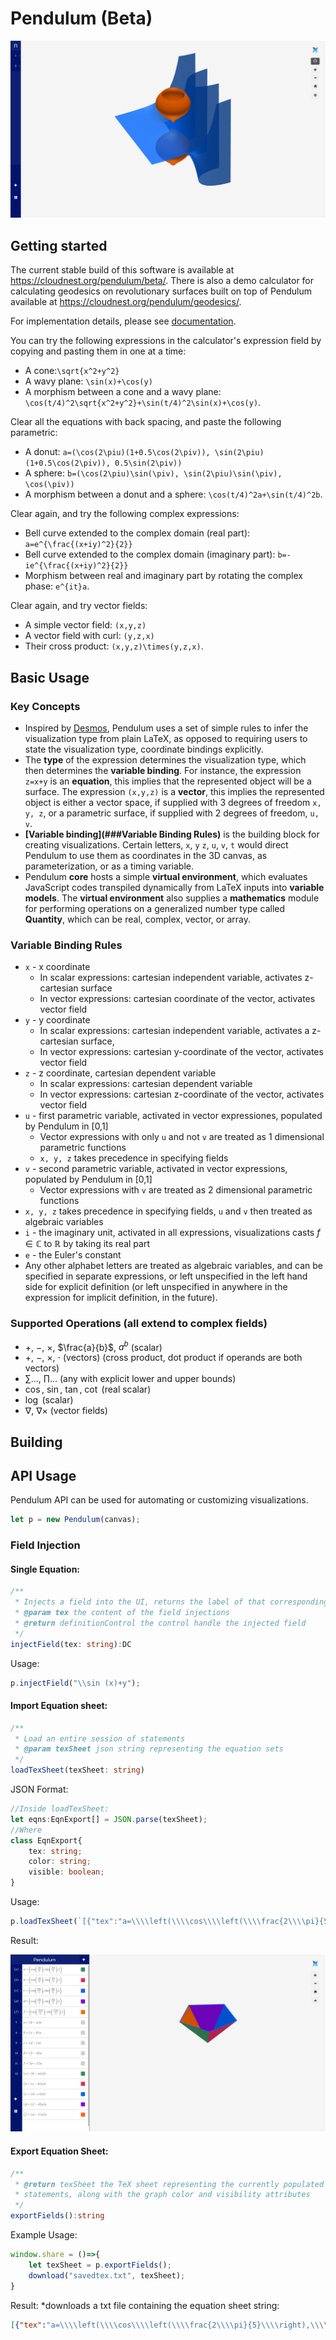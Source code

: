 # Pendulum (Beta)
![img.png](images/homepage.png)
## Getting started
The current stable build of this software is available at https://cloudnest.org/pendulum/beta/. There is also a demo calculator
for calculating geodesics on revolutionary surfaces built on top of Pendulum available at https://cloudnest.org/pendulum/geodesics/.

For implementation details, please see [documentation](https://github.com/YuelongLi/Pendulum-beta/blob/main/doc/DOCUMENTATION.md).

You can try the following expressions in the calculator's expression field by copying and pasting them in one at a time:
* A cone:`\sqrt{x^2+y^2}`
* A wavy plane: `\sin(x)+\cos(y)`
* A morphism between a cone and a wavy plane: `\cos(t/4)^2\sqrt{x^2+y^2}+\sin(t/4)^2\sin(x)+\cos(y)`.

Clear all the equations with back spacing, and paste the following parametric:
* A donut: `a=(\cos(2\piu)(1+0.5\cos(2\piv)), \sin(2\piu)(1+0.5\cos(2\piv)), 0.5\sin(2\piv))`
* A sphere: `b=(\cos(2\piu)\sin(\piv), \sin(2\piu)\sin(\piv), \cos(\piv))`
* A morphism between a donut and a sphere: `\cos(t/4)^2a+\sin(t/4)^2b`.

Clear again, and try the following complex expressions:
* Bell curve extended to the complex domain (real part): `a=e^{\frac{(x+iy)^2}{2}}`
* Bell curve extended to the complex domain (imaginary part): `b=-ie^{\frac{(x+iy)^2}{2}}`
* Morphism between real and imaginary part by rotating the complex phase: `e^{it}a`.

Clear again, and try vector fields:
* A simple vector field: `(x,y,z)`
* A vector field with curl: `(y,z,x)`
* Their cross product: `(x,y,z)\times(y,z,x)`.


## Basic Usage
### Key Concepts
* Inspired by [Desmos](https://desmos.com/), Pendulum uses a set of simple rules to infer the
  visualization type from plain LaTeX, as opposed to requiring users to state the visualization type,
  coordinate bindings explicitly.
* The **type** of the expression determines the visualization type, which
  then determines the **variable binding**. For instance, the expression `z=x+y` is an **equation**, this implies
  that the represented object will be a surface. The expression `(x,y,z)` is a **vector**, this implies the
  represented object is either a vector space, if supplied with 3 degrees of freedom `x, y, z`, or a parametric
  surface, if supplied with 2 degrees of freedom, `u, v`.
* **[Variable binding](###Variable Binding Rules)** is the building block for creating visualizations. Certain letters, `x`, `y`
  `z`, `u`, `v`, `t` would direct Pendulum to use them as coordinates in the 3D canvas, as parameterization,
  or as a timing variable.
* Pendulum **core** hosts a simple **virtual environment**, which evaluates JavaScript codes transpiled dynamically from
  LaTeX inputs into **variable models**. The **virtual environment** also supplies a **mathematics**
  module for performing operations on a generalized number type called **Quantity**, which can be real, complex,
  vector, or array.

### Variable Binding Rules
* `x` - x coordinate
    * In scalar expressions: cartesian independent variable, activates z-cartesian surface
    * In vector expressions: cartesian coordinate of the vector, activates vector field
* `y` - y coordinate
    * In scalar expressions: cartesian independent variable, activates a z-cartesian surface,
    * In vector expressions: cartesian y-coordinate of the vector, activates vector field
* `z` - z coordinate, cartesian dependent variable
    * In scalar expressions: cartesian dependent variable
    * In vector expressions: cartesian z-coordinate of the vector, activates vector field
* `u` - first parametric variable, activated in vector expressiones, populated by Pendulum in [0,1]
    * Vector expressions with only `u` and not `v` are treated as 1 dimensional parametric functions
    * `x, y, z` takes precedence in specifying fields
* `v` - second parametric variable, activated in vector expressions, populated by Pendulum in [0,1]
  * Vector expressions with `v` are treated as 2 dimensional parametric functions
* `x, y, z` takes precedence in specifying fields, `u` and `v` then treated as algebraic variables
* `i` - the imaginary unit, activated in all expressions, visualizations casts $f\in\mathbb{C}$ to $\mathbb{R}$ by taking its real part
* `e` - the Euler's constant
* Any other alphabet letters are treated as algebraic variables, and can be specified in separate expressions, or left unspecified in the left hand side for explicit definition (or left unspecified in anywhere in the expression for implicit definition, in the future).

### Supported Operations (all extend to complex fields)
* $+$, $-$, $\times$, $\frac{a}{b}$, $a^b$ (scalar)
* $+$, $-$, $\times$, $\cdot$ (vectors) (cross product, dot product if operands are both vectors)
* $\sum...$, $\prod ...$ (any with explicit lower and upper bounds)
* $\cos$, $\sin$, $\tan$, $\cot$ (real scalar)
* $\log$ (scalar)
* $\nabla$, $\nabla \times$ (vector fields)
## Building
## API Usage
Pendulum API can be used for automating or customizing visualizations.
```typescript
let p = new Pendulum(canvas);
```
### Field Injection
#### Single Equation:
```typescript
/**
 * Injects a field into the UI, returns the label of that corresponding field
 * @param tex the content of the field injections
 * @return definitionControl the control handle the injected field
 */
injectField(tex: string):DC
```
Usage:
```typescript
p.injectField("\\sin (x)+y");
```

#### Import Equation sheet:
```typescript
/**
 * Load an entire session of statements
 * @param texSheet json string representing the equation sets
 */
loadTexSheet(texSheet: string)
```
JSON Format:
```typescript
//Inside loadTexSheet:
let eqns:EqnExport[] = JSON.parse(texSheet);
//Where
class EqnExport{
    tex: string;
    color: string;
    visible: boolean;
}
```
Usage:
```typescript
p.loadTexSheet(`[{"tex":"a=\\\\left(\\\\cos\\\\left(\\\\frac{2\\\\pi}{5}\\\\right),\\\\sin\\\\left(\\\\frac{2\\\\pi}{5}\\\\right),1\\\\right)","color":"blue","visible":false},{"tex":"b=\\\\left(\\\\cos\\\\left(\\\\frac{4\\\\pi}{5}\\\\right),\\\\sin\\\\left(\\\\frac{4\\\\pi}{5}\\\\right),1\\\\right)","color":"blue","visible":false},{"tex":"c=\\\\left(\\\\cos\\\\left(\\\\frac{6\\\\pi}{5}\\\\right),\\\\sin\\\\left(\\\\frac{6\\\\pi}{5}\\\\right),1\\\\right)","color":"blue","visible":false},{"tex":"d=\\\\left(\\\\cos\\\\left(\\\\frac{8\\\\pi}{5}\\\\right),\\\\sin\\\\left(\\\\frac{8\\\\pi}{5}\\\\right),1\\\\right)","color":"blue","visible":false},{"tex":"f=\\\\left(\\\\cos\\\\left(\\\\frac{10\\\\pi}{5}\\\\right),\\\\sin\\\\left(\\\\frac{10\\\\pi}{5}\\\\right),1\\\\right)","color":"blue","visible":false},{"tex":"a+\\\\left(b-a\\\\right)u","color":"blue","visible":true},{"tex":"b+\\\\left(c-b\\\\right)u","color":"blue","visible":true},{"tex":"c+\\\\left(d-c\\\\right)u","color":"blue","visible":true},{"tex":"d+\\\\left(f-d\\\\right)u","color":"blue","visible":true},{"tex":"f+\\\\left(a-f\\\\right)u","color":"blue","visible":true},{"tex":"\\\\left(a+\\\\left(b-a\\\\right)u\\\\right)v","color":"purple","visible":true},{"tex":"\\\\left(b+\\\\left(c-b\\\\right)u\\\\right)v","color":"orange","visible":true},{"tex":"\\\\left(c+\\\\left(d-c\\\\right)u\\\\right)v","color":"green","visible":true},{"tex":"\\\\left(d+\\\\left(f-d\\\\right)u\\\\right)v","color":"red","visible":true},{"tex":"\\\\left(f+\\\\left(a-f\\\\right)u\\\\right)v","color":"blue","visible":true}]`);
```
Result:

![img.png](./doc/img_39.png)

#### Export Equation Sheet:
```typescript
/**
 * @return texSheet the TeX sheet representing the currently populated 
 * statements, along with the graph color and visibility attributes
 */
exportFields():string
```
Example Usage:
```typescript
window.share = ()=>{
    let texSheet = p.exportFields();
    download("savedtex.txt", texSheet);
}
```
Result: *downloads a txt file containing the equation sheet string:
```json
[{"tex":"a=\\\\left(\\\\cos\\\\left(\\\\frac{2\\\\pi}{5}\\\\right),\\\\sin\\\\left(\\\\frac{2\\\\pi}{5}\\\\right),1\\\\right)","color":"blue","visible":false},{"tex":"b=\\\\left(\\\\cos\\\\left(\\\\frac{4\\\\pi}{5}\\\\right),\\\\sin\\\\left(\\\\frac{4\\\\pi}{5}\\\\right),1\\\\right)","color":"blue","visible":false},{"tex":"c=\\\\left(\\\\cos\\\\left(\\\\frac{6\\\\pi}{5}\\\\right),\\\\sin\\\\left(\\\\frac{6\\\\pi}{5}\\\\right),1\\\\right)","color":"blue","visible":false},{"tex":"d=\\\\left(\\\\cos\\\\left(\\\\frac{8\\\\pi}{5}\\\\right),\\\\sin\\\\left(\\\\frac{8\\\\pi}{5}\\\\right),1\\\\right)","color":"blue","visible":false},{"tex":"f=\\\\left(\\\\cos\\\\left(\\\\frac{10\\\\pi}{5}\\\\right),\\\\sin\\\\left(\\\\frac{10\\\\pi}{5}\\\\right),1\\\\right)","color":"blue","visible":false},{"tex":"a+\\\\left(b-a\\\\right)u","color":"blue","visible":true},{"tex":"b+\\\\left(c-b\\\\right)u","color":"blue","visible":true},{"tex":"c+\\\\left(d-c\\\\right)u","color":"blue","visible":true},{"tex":"d+\\\\left(f-d\\\\right)u","color":"blue","visible":true},{"tex":"f+\\\\left(a-f\\\\right)u","color":"blue","visible":true},{"tex":"\\\\left(a+\\\\left(b-a\\\\right)u\\\\right)v","color":"purple","visible":true},{"tex":"\\\\left(b+\\\\left(c-b\\\\right)u\\\\right)v","color":"orange","visible":true},{"tex":"\\\\left(c+\\\\left(d-c\\\\right)u\\\\right)v","color":"green","visible":true},{"tex":"\\\\left(d+\\\\left(f-d\\\\right)u\\\\right)v","color":"red","visible":true},{"tex":"\\\\left(f+\\\\left(a-f\\\\right)u\\\\right)v","color":"blue","visible":true}]
```
